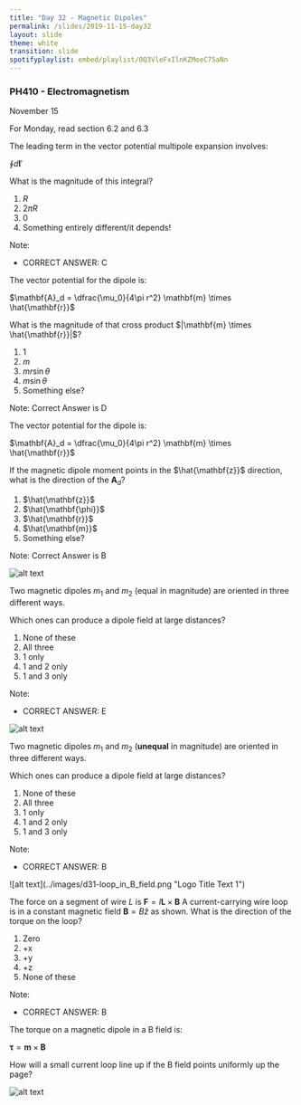 ```yaml
---
title: "Day 32 - Magnetic Dipoles"
permalink: /slides/2019-11-15-day32
layout: slide
theme: white
transition: slide
spotifyplaylist: embed/playlist/0Q3VleFxIlnKZMoeC75aNn
---
```


<section data-markdown="">

### PH410 - Electromagnetism

November 15

For Monday, read section 6.2 and 6.3
</section>


<section data-markdown>
The leading term in the vector potential multipole expansion involves:

$\oint d\mathbf{l}'$

What is the magnitude of this integral?


1. $R$
2. $2\pi R$
3. 0
4. Something entirely different/it depends!

Note:
* CORRECT ANSWER: C

</section>


<section data-markdown>

The vector potential for the dipole is:

$\mathbf{A}_d = \dfrac{\mu_0}{4\pi r^2} \mathbf{m} \times \hat{\mathbf{r}}$

What is the magnitude of that cross product $|\mathbf{m} \times \hat{\mathbf{r}}|$?

1. 1
2. $m$
3. $m r\sin\theta$
4. $m\sin\theta$
5. Something else?

Note: Correct Answer is D

</section>

<section data-markdown>

The vector potential for the dipole is:

$\mathbf{A}_d = \dfrac{\mu_0}{4\pi r^2} \mathbf{m} \times \hat{\mathbf{r}}$

If the magnetic dipole moment points in the $\hat{\mathbf{z}}$ direction, what is the direction of the $\mathbf{A}_d$?

1. $\hat{\mathbf{z}}$
2. $\hat{\mathbf{\phi}}$
3. $\hat{\mathbf{r}}$
4. $\hat{\mathbf{m}}$
5. Something else?

Note: Correct Answer is B

</section>


<section data-markdown>

![alt text](../images/d31-magnetic_dipole_oriented.png "Logo Title Text 1")

Two magnetic dipoles $m_1$ and $m_2$ (equal in magnitude) are oriented in three different ways.

Which ones can produce a dipole field at large distances?

1. None of these
2. All three
3. 1 only
4. 1 and 2 only
5. 1 and 3 only

Note:
* CORRECT ANSWER: E

</section>

<section data-markdown>

![alt text](../images/d31-magnetic_dipole_oriented.png "Logo Title Text 1")

Two magnetic dipoles $m_1$ and $m_2$ (**unequal** in magnitude) are oriented in three different ways.

Which ones can produce a dipole field at large distances?

1. None of these
2. All three
3. 1 only
4. 1 and 2 only
5. 1 and 3 only

Note:
* CORRECT ANSWER: B

</section>
<section data-markdown>
![alt text](../images/d31-loop_in_B_field.png "Logo Title Text 1")

The force on a segment of wire $L$ is $\mathbf{F} = I \mathbf{L} \times \mathbf{B}$ A current-carrying wire loop is in a constant magnetic field $\mathbf{B} = B \hat{z}$ as shown. What is the direction of the torque on the loop?

1. Zero
2. +x
3. +y
4. +z
5. None of these

Note:
* CORRECT ANSWER: B
</section>

<section data-markdown>

The torque on a magnetic dipole in a B field is:

$\mathbf{\tau} = \mathbf{m} \times \mathbf{B}$

How will a small current loop line up if the B field points uniformly up the page?

![alt text](../images/d31-mag_loops.png "Logo Title Text 1")


</section>

